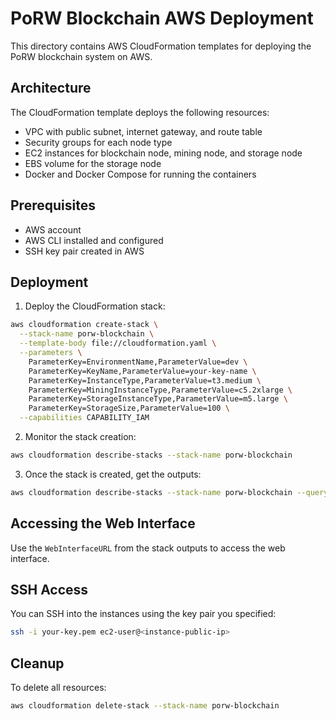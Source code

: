 # PoRW Blockchain AWS Deployment

This directory contains AWS CloudFormation templates for deploying the PoRW blockchain system on AWS.

## Architecture

The CloudFormation template deploys the following resources:

- VPC with public subnet, internet gateway, and route table
- Security groups for each node type
- EC2 instances for blockchain node, mining node, and storage node
- EBS volume for the storage node
- Docker and Docker Compose for running the containers

## Prerequisites

- AWS account
- AWS CLI installed and configured
- SSH key pair created in AWS

## Deployment

1. Deploy the CloudFormation stack:

```bash
aws cloudformation create-stack \
  --stack-name porw-blockchain \
  --template-body file://cloudformation.yaml \
  --parameters \
    ParameterKey=EnvironmentName,ParameterValue=dev \
    ParameterKey=KeyName,ParameterValue=your-key-name \
    ParameterKey=InstanceType,ParameterValue=t3.medium \
    ParameterKey=MiningInstanceType,ParameterValue=c5.2xlarge \
    ParameterKey=StorageInstanceType,ParameterValue=m5.large \
    ParameterKey=StorageSize,ParameterValue=100 \
  --capabilities CAPABILITY_IAM
```

2. Monitor the stack creation:

```bash
aws cloudformation describe-stacks --stack-name porw-blockchain
```

3. Once the stack is created, get the outputs:

```bash
aws cloudformation describe-stacks --stack-name porw-blockchain --query "Stacks[0].Outputs"
```

## Accessing the Web Interface

Use the `WebInterfaceURL` from the stack outputs to access the web interface.

## SSH Access

You can SSH into the instances using the key pair you specified:

```bash
ssh -i your-key.pem ec2-user@<instance-public-ip>
```

## Cleanup

To delete all resources:

```bash
aws cloudformation delete-stack --stack-name porw-blockchain
```

